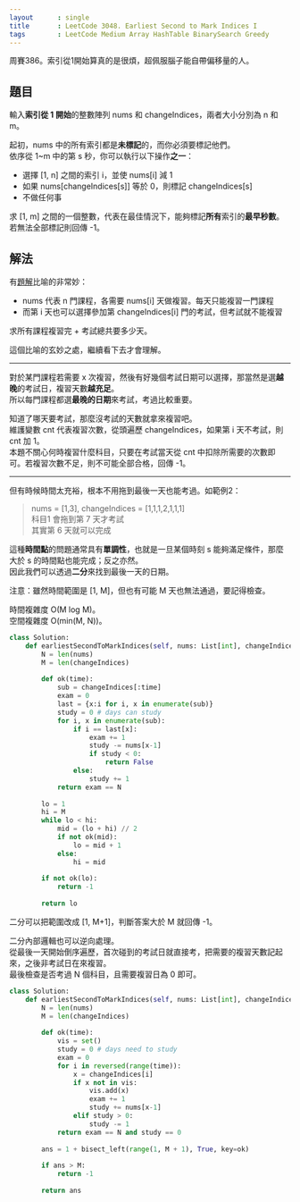 ```yaml
---
layout      : single
title       : LeetCode 3048. Earliest Second to Mark Indices I
tags        : LeetCode Medium Array HashTable BinarySearch Greedy
---
```

周賽386。索引從1開始算真的是很煩，超佩服腦子能自帶偏移量的人。  

## 題目

輸入**索引從 1 開始**的整數陣列 nums 和 changeIndices，兩者大小分別為 n 和 m。  

起初，nums 中的所有索引都是**未標記**的，而你必須要標記他們。  
依序從 1\~m 中的第 s 秒，你可以執行以下操作**之一**：  

- 選擇 [1, n] 之間的索引 i，並使 nums[i] 減 1  
- 如果 nums[changeIndices[s]] 等於 0，則標記 changeIndices[s]  
- 不做任何事  

求 [1, m] 之間的一個整數，代表在最佳情況下，能夠標記**所有**索引的**最早秒數**。若無法全部標記則回傳 -1。  

## 解法

有[題解](https://leetcode.cn/problems/earliest-second-to-mark-indices-i/solutions/2653101/er-fen-da-an-pythonjavacgo-by-endlessche-or61/)比喻的非常妙：  

- nums 代表 n 門課程，各需要 nums[i] 天做複習。每天只能複習一門課程  
- 而第 i 天也可以選擇參加第 changeIndices[i] 門的考試，但考試就不能複習  

求所有課程複習完 + 考試總共要多少天。  

這個比喻的玄妙之處，繼續看下去才會理解。  

---

對於某門課程若需要 x 次複習，然後有好幾個考試日期可以選擇，那當然是選**越晚**的考試日，複習天數**越充足**。  
所以每門課程都選**最晚的日期**來考試，考過比較重要。  

知道了哪天要考試，那麼沒考試的天數就拿來複習吧。  
維護變數 cnt 代表複習次數，從頭遍歷 changeIndices，如果第 i 天不考試，則 cnt 加 1。  
本題不關心何時複習什麼科目，只要在考試當天從 cnt 中扣除所需要的次數即可。若複習次數不足，則不可能全部合格，回傳 -1。  

---

但有時候時間太充裕，根本不用拖到最後一天也能考過。如範例2：  
> nums = [1,3], changeIndices = [1,1,1,2,1,1,1]  
> 科目1 會拖到第 7 天才考試  
> 其實第 6 天就可以完成  

這種**時間點**的問題通常具有**單調性**，也就是一旦某個時刻 s 能夠滿足條件，那麼大於 s 的時間點也能完成；反之亦然。  
因此我們可以透過**二分**來找到最後一天的日期。  

注意：雖然時間範圍是 [1, M]，但也有可能 M 天也無法通過，要記得檢查。  

時間複雜度 O(M log M)。  
空間複雜度 O(min(M, N))。  

```python
class Solution:
    def earliestSecondToMarkIndices(self, nums: List[int], changeIndices: List[int]) -> int:
        N = len(nums)
        M = len(changeIndices)
        
        def ok(time):
            sub = changeIndices[:time]
            exam = 0
            last = {x:i for i, x in enumerate(sub)}
            study = 0 # days can study
            for i, x in enumerate(sub):
                if i == last[x]:
                    exam += 1
                    study -= nums[x-1]
                    if study < 0:
                        return False
                else:
                    study += 1
            return exam == N
        
        lo = 1
        hi = M
        while lo < hi:
            mid = (lo + hi) // 2
            if not ok(mid):
                lo = mid + 1
            else:
                hi = mid
        
        if not ok(lo):
            return -1
        
        return lo
```

二分可以把範圍改成 [1, M+1]，判斷答案大於 M 就回傳 -1。  

二分內部邏輯也可以逆向處理。  
從最後一天開始倒序遍歷，首次碰到的考試日就直接考，把需要的複習天數記起來，之後非考試日在來複習。  
最後檢查是否考過 N 個科目，且需要複習日為 0 即可。  

```python
class Solution:
    def earliestSecondToMarkIndices(self, nums: List[int], changeIndices: List[int]) -> int:
        N = len(nums)
        M = len(changeIndices)
        
        def ok(time):
            vis = set()
            study = 0 # days need to study
            exam = 0
            for i in reversed(range(time)):
                x = changeIndices[i]
                if x not in vis:
                    vis.add(x)
                    exam += 1
                    study += nums[x-1]
                elif study > 0:
                    study -= 1
            return exam == N and study == 0 
        
        ans = 1 + bisect_left(range(1, M + 1), True, key=ok)
        
        if ans > M:
            return -1
        
        return ans
```
